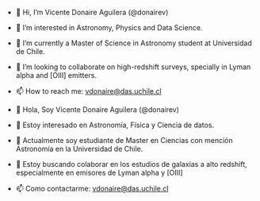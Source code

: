 - 👋 Hi, I’m Vicente Donaire Aguilera (@donairev)
- 👀 I’m interested in Astronomy, Physics and Data Science.
- 🌱 I’m currently a Master of Science in Astronomy student at Universidad de Chile.
- 💞️ I’m looking to collaborate on high-redshift surveys, specially in Lyman alpha and [OIII] emitters.
- 📫 How to reach me: vdonaire@das.uchile.cl

- 👋 Hola, Soy Vicente Donaire Aguilera (@donairev)
- 👀 Estoy interesado en Astronomía, Física y Ciencia de datos.
- 🌱 Actualmente soy estudiante de Master en Ciencias con mención Astronomía en la Universidad de Chile.
- 💞️ Estoy buscando colaborar en los estudios de galaxias a alto redshift, especialmente en emisores de Lyman alpha y [OIII]
- 📫 Como contactarme: vdonaire@das.uchile.cl

